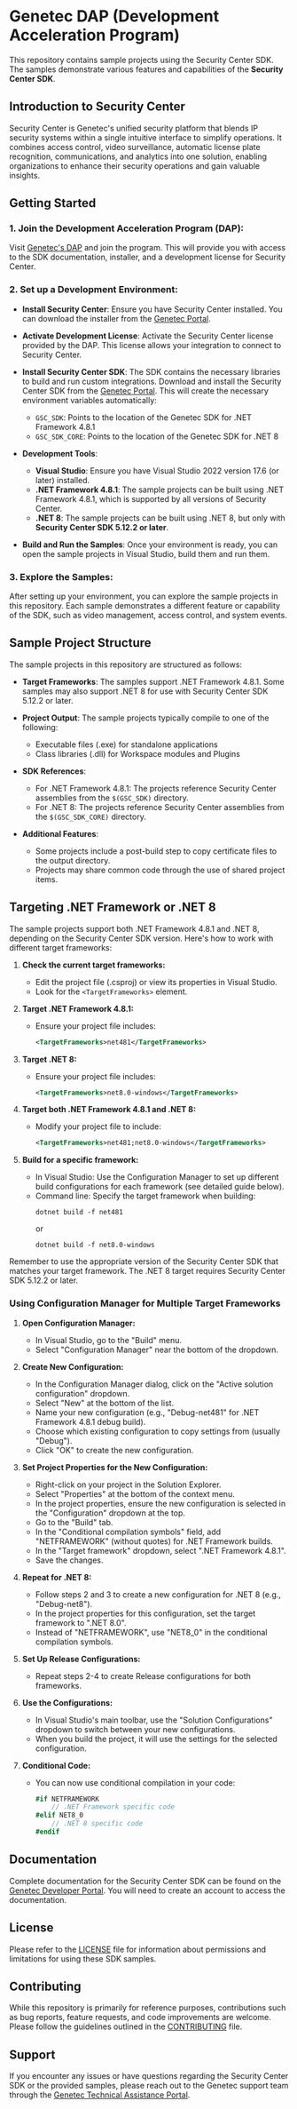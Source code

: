 # Genetec DAP (Development Acceleration Program)

This repository contains sample projects using the Security Center SDK. The samples demonstrate various features and capabilities of the **Security Center SDK**.

## Introduction to Security Center

Security Center is Genetec's unified security platform that blends IP security systems within a single intuitive interface to simplify operations. It combines access control, video surveillance, automatic license plate recognition, communications, and analytics into one solution, enabling organizations to enhance their security operations and gain valuable insights.

## Getting Started

### 1. **Join the Development Acceleration Program (DAP)**:
Visit [Genetec's DAP](https://www.genetec.com/partners/sdk-dap) and join the program. This will provide you with access to the SDK documentation, installer, and a development license for Security Center.

### 2. **Set up a Development Environment**:

- **Install Security Center**: Ensure you have Security Center installed. You can download the installer from the [Genetec Portal](https://portal.genetec.com).
  
- **Activate Development License**: Activate the Security Center license provided by the DAP. This license allows your integration to connect to Security Center.

- **Install Security Center SDK**: The SDK contains the necessary libraries to build and run custom integrations. Download and install the Security Center SDK from the [Genetec Portal](https://portal.genetec.com). This will create the necessary environment variables automatically:
   -   `GSC_SDK`: Points to the location of the Genetec SDK for .NET Framework 4.8.1
   -   `GSC_SDK_CORE`: Points to the location of the Genetec SDK for .NET 8
   
- **Development Tools**:
   - **Visual Studio**: Ensure you have Visual Studio 2022 version 17.6 (or later) installed.
   - **.NET Framework 4.8.1**: The sample projects can be built using .NET Framework 4.8.1, which is supported by all versions of Security Center.
   - **.NET 8**: The sample projects can be built using .NET 8, but only with **Security Center SDK 5.12.2 or later**.

- **Build and Run the Samples**: Once your environment is ready, you can open the sample projects in Visual Studio, build them and run them.

### 3. **Explore the Samples**:
After setting up your environment, you can explore the sample projects in this repository. Each sample demonstrates a different feature or capability of the SDK, such as video management, access control, and system events.

## Sample Project Structure

The sample projects in this repository are structured as follows:

- **Target Frameworks**: The samples support .NET Framework 4.8.1. Some samples may also support .NET 8 for use with Security Center SDK 5.12.2 or later.

- **Project Output**: The sample projects typically compile to one of the following:
  - Executable files (.exe) for standalone applications
  - Class libraries (.dll) for Workspace modules and Plugins

- **SDK References**: 
  - For .NET Framework 4.8.1: The projects reference Security Center assemblies from the `$(GSC_SDK)` directory.
  - For .NET 8: The projects reference Security Center assemblies from the `$(GSC_SDK_CORE)` directory.

- **Additional Features**: 
  - Some projects include a post-build step to copy certificate files to the output directory.
  - Projects may share common code through the use of shared project items.

## Targeting .NET Framework or .NET 8

The sample projects support both .NET Framework 4.8.1 and .NET 8, depending on the Security Center SDK version. Here's how to work with different target frameworks:

1. **Check the current target frameworks:**
   - Edit the project file (.csproj) or view its properties in Visual Studio.
   - Look for the `<TargetFrameworks>` element.

2. **Target .NET Framework 4.8.1:**
   - Ensure your project file includes:
     ```xml
     <TargetFrameworks>net481</TargetFrameworks>
     ```

3. **Target .NET 8:**
   - Ensure your project file includes:
     ```xml
     <TargetFrameworks>net8.0-windows</TargetFrameworks>
     ```

4. **Target both .NET Framework 4.8.1 and .NET 8:**
   - Modify your project file to include:
     ```xml
     <TargetFrameworks>net481;net8.0-windows</TargetFrameworks>
     ```

5. **Build for a specific framework:**
   - In Visual Studio: Use the Configuration Manager to set up different build configurations for each framework (see detailed guide below).
   - Command line: Specify the target framework when building:
     ```
     dotnet build -f net481
     ```
     or
     ```
     dotnet build -f net8.0-windows
     ```

Remember to use the appropriate version of the Security Center SDK that matches your target framework. The .NET 8 target requires Security Center SDK 5.12.2 or later.

### Using Configuration Manager for Multiple Target Frameworks

1. **Open Configuration Manager:**
   - In Visual Studio, go to the "Build" menu.
   - Select "Configuration Manager" near the bottom of the dropdown.

2. **Create New Configuration:**
   - In the Configuration Manager dialog, click on the "Active solution configuration" dropdown.
   - Select "New" at the bottom of the list.
   - Name your new configuration (e.g., "Debug-net481" for .NET Framework 4.8.1 debug build).
   - Choose which existing configuration to copy settings from (usually "Debug").
   - Click "OK" to create the new configuration.

3. **Set Project Properties for the New Configuration:**
   - Right-click on your project in the Solution Explorer.
   - Select "Properties" at the bottom of the context menu.
   - In the project properties, ensure the new configuration is selected in the "Configuration" dropdown at the top.
   - Go to the "Build" tab.
   - In the "Conditional compilation symbols" field, add "NETFRAMEWORK" (without quotes) for .NET Framework builds.
   - In the "Target framework" dropdown, select ".NET Framework 4.8.1".
   - Save the changes.

4. **Repeat for .NET 8:**
   - Follow steps 2 and 3 to create a new configuration for .NET 8 (e.g., "Debug-net8").
   - In the project properties for this configuration, set the target framework to ".NET 8.0".
   - Instead of "NETFRAMEWORK", use "NET8_0" in the conditional compilation symbols.

5. **Set Up Release Configurations:**
   - Repeat steps 2-4 to create Release configurations for both frameworks.

6. **Use the Configurations:**
   - In Visual Studio's main toolbar, use the "Solution Configurations" dropdown to switch between your new configurations.
   - When you build the project, it will use the settings for the selected configuration.

7. **Conditional Code:**
   - You can now use conditional compilation in your code:
     ```csharp
     #if NETFRAMEWORK
         // .NET Framework specific code
     #elif NET8_0
         // .NET 8 specific code
     #endif
     ```

## Documentation

Complete documentation for the Security Center SDK can be found on the [Genetec Developer Portal](https://developer.genetec.com). You will need to create an account to access the documentation.

## License

Please refer to the [LICENSE](LICENSE) file for information about permissions and limitations for using these SDK samples.

## Contributing

While this repository is primarily for reference purposes, contributions such as bug reports, feature requests, and code improvements are welcome. Please follow the guidelines outlined in the [CONTRIBUTING](CONTRIBUTING.md) file.

## Support

If you encounter any issues or have questions regarding the Security Center SDK or the provided samples, please reach out to the Genetec support team through the [Genetec Technical Assistance Portal](https://portal.genetec.com/).
